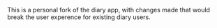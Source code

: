 This is a personal fork of the diary app, with changes made that would break the user experence for existing diary users.
